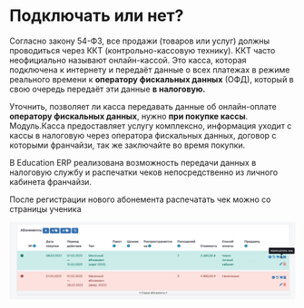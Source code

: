 # Подключать или нет?

Согласно закону 54-ФЗ, все продажи (товаров или услуг) должны проводиться через ККТ (контрольно-кассовую технику). ККТ часто неофициально называют онлайн-кассой. Это касса, которая подключена к интернету и передаёт данные о всех платежах в режиме реального времени к **оператору фискальных данных** (ОФД), который в свою очередь передаёт эти данные **в налоговую.**&#x20;

Уточнить, позволяет ли касса передавать данные об онлайн-оплате **оператору фискальных данных**, нужно **при покупке кассы**. Модуль.Касса предоставляет услугу комплексно, информация уходит с кассы в налоговую через оператора фискальных данных, договор с которыми франчайзи, так же заключайте во время покупки.&#x20;

В Education ERP реализована возможность передачи данных в налоговую службу и распечатки чеков непосредственно из личного кабинета франчайзи.&#x20;

После регистрации нового абонемента распечатать чек можно со страницы ученика

![](<../../.gitbook/assets/image (19) (1).png>)
